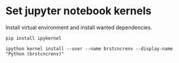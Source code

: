 # Set jupyter notebook kernels

Install virtual environment and install wanted dependencies.

```
pip install ipykernel

ipython kernel install --user --name brstcncrenv --display-name "Python (brstcncrenv)"
```